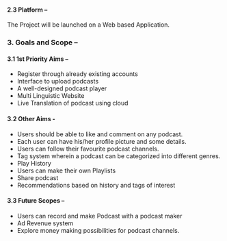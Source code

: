 #### 2.3 Platform –
  The Project will be launched on a Web based Application.
### 3. Goals and Scope – 
#### 3.1 1st Priority Aims –
   * Register through already existing accounts
   * Interface to upload podcasts
   * A well-designed podcast player
   * Multi Linguistic Website
   * Live Translation of podcast using cloud
#### 3.2 Other Aims - 
   * Users should be able to like and comment on any podcast.
   * Each user can have his/her profile picture and some details.
   * Users can follow their favourite podcast channels.
   * Tag system wherein a podcast can be categorized into different genres.
   * Play History
   * Users can make their own Playlists
   * Share podcast
   * Recommendations based on history and tags of interest
####  3.3 Future Scopes –
   * Users can record and make Podcast with a podcast maker
   * Ad Revenue system
   * Explore money making possibilities for podcast channels.

